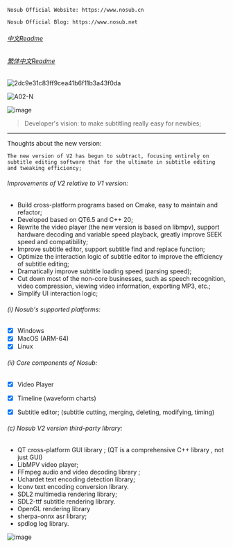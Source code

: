 ```
Nosub Official Website: https://www.nosub.cn

Nosub Official Blog: https://www.nosub.net
```

###### [中文Readme](https://github.com/patui/Nosub/blob/master/README_zh.md)

###### [繁体中文Readme](https://github.com/patui/Nosub/blob/master/README_zh_tw.md)

![2dc9e31c83ff9cea41b6f11b3a43f0da](https://github.com/user-attachments/assets/06f21407-f678-4e7e-bea3-d02d72d228fd)

![A02-N](https://github.com/user-attachments/assets/871fda9a-ad32-4b87-8602-d99953178d5b)

![image](https://github.com/user-attachments/assets/e93ea0c3-5c8f-4a86-ab3d-4974a9be2a2d)


>Developer's vision: to make subtitling really easy for newbies;
---

Thoughts about the new version:

`
The new version of V2 has begun to subtract, focusing entirely on subtitle editing software that
for the ultimate in subtitle editing and tweaking efficiency;
`


###### Improvements of V2 relative to V1 version:
- Build cross-platform programs based on Cmake, easy to maintain and refactor;
- Developed based on QT6.5 and C++ 20;
- Rewrite the video player (the new version is based on libmpv), support hardware decoding and variable speed playback, greatly improve SEEK speed and compatibility;
- Improve subtitle editor, support subtitle find and replace function;
- Optimize the interaction logic of subtitle editor to improve the efficiency of subtitle editing;
- Dramatically improve subtitle loading speed (parsing speed);
- Cut down most of the non-core businesses, such as speech recognition, video compression, viewing video information, exporting MP3, etc.;
- Simplify UI interaction logic;


###### (i) Nosub's supported platforms:
- [x] Windows
- [x] MacOS (ARM-64)
- [x] Linux 

###### (ii) Core components of Nosub:
- [x] Video Player
- [x] Timeline (waveform charts)
- [x] Subtitle editor; (subtitle cutting, merging, deleting, modifying, timing)


###### (c) Nosub V2 version third-party library:
- QT cross-platform GUI library ; (QT is a comprehensive C++ library , not just GUI)
- LibMPV video player;
- FFmpeg audio and video decoding library ;
- Uchardet text encoding detection library;
- Iconv text encoding conversion library.
- SDL2 multimedia rendering library;
- SDL2-ttf subtitle rendering library.
- OpenGL  rendering library
- sherpa-onnx asr library;
- spdlog log library.


![image](https://github.com/user-attachments/assets/43b3c170-5b8c-4e1b-8b44-246498dd58e2)
